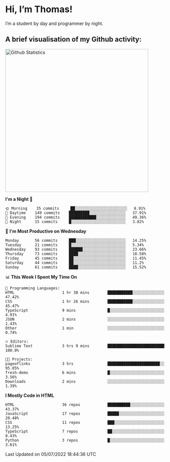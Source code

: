# Hi, I’m Thomas!
I’m a student by day and programmer by night.

## A brief visualisation of my Github activity:

<img title="My Github Statistics" alt="Github Statistics" width="450px" src="https://github-readme-stats.vercel.app/api?username=thomasrettig&show_icons=true&include_all_commits=true&count_private=true&&hide=issues&theme=tokyonight&border_radius=6px"/>

<!--START_SECTION:waka-->
**I'm a Night 🦉** 

```text
🌞 Morning    35 commits     ██░░░░░░░░░░░░░░░░░░░░░░░   8.91% 
🌆 Daytime    149 commits    █████████░░░░░░░░░░░░░░░░   37.91% 
🌃 Evening    194 commits    ████████████░░░░░░░░░░░░░   49.36% 
🌙 Night      15 commits     █░░░░░░░░░░░░░░░░░░░░░░░░   3.82%

```
📅 **I'm Most Productive on Wednesday** 

```text
Monday       56 commits     ███░░░░░░░░░░░░░░░░░░░░░░   14.25% 
Tuesday      21 commits     █░░░░░░░░░░░░░░░░░░░░░░░░   5.34% 
Wednesday    93 commits     ██████░░░░░░░░░░░░░░░░░░░   23.66% 
Thursday     73 commits     ████░░░░░░░░░░░░░░░░░░░░░   18.58% 
Friday       45 commits     ██░░░░░░░░░░░░░░░░░░░░░░░   11.45% 
Saturday     44 commits     ██░░░░░░░░░░░░░░░░░░░░░░░   11.2% 
Sunday       61 commits     ████░░░░░░░░░░░░░░░░░░░░░   15.52%

```


📊 **This Week I Spent My Time On** 

```text
💬 Programming Languages: 
HTML                     1 hr 30 mins        ███████████░░░░░░░░░░░░░░   47.42% 
CSS                      1 hr 26 mins        ███████████░░░░░░░░░░░░░░   45.47% 
TypeScript               9 mins              █░░░░░░░░░░░░░░░░░░░░░░░░   4.91% 
JSON                     2 mins              ░░░░░░░░░░░░░░░░░░░░░░░░░   1.43% 
Other                    1 min               ░░░░░░░░░░░░░░░░░░░░░░░░░   0.74%

🔥 Editors: 
Sublime Text             3 hrs 9 mins        █████████████████████████   100.0%

🐱‍💻 Projects: 
pageoflinks              3 hrs               ███████████████████████░░   95.05% 
fresh-demo               6 mins              █░░░░░░░░░░░░░░░░░░░░░░░░   3.56% 
Downloads                2 mins              ░░░░░░░░░░░░░░░░░░░░░░░░░   1.39%

```

**I Mostly Code in HTML** 

```text
HTML                     36 repos            ██████████░░░░░░░░░░░░░░░   43.37% 
JavaScript               17 repos            █████░░░░░░░░░░░░░░░░░░░░   20.48% 
CSS                      11 repos            ███░░░░░░░░░░░░░░░░░░░░░░   13.25% 
TypeScript               7 repos             ██░░░░░░░░░░░░░░░░░░░░░░░   8.43% 
Python                   3 repos             █░░░░░░░░░░░░░░░░░░░░░░░░   3.61%

```



 Last Updated on 05/07/2022 18:44:36 UTC
<!--END_SECTION:waka-->
